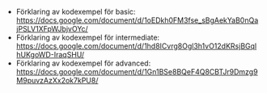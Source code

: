 * Förklaring av kodexempel för basic: 
  https://docs.google.com/document/d/1oEDkh0FM3fse_sBgAekYaB0nQajPSLV1XFpWJbjvOYc/
* Förklaring av kodexempel för intermediate: 
  https://docs.google.com/document/d/1hd8ICvrg8Ogl3h1vO12dKRsjBGqlhUKgoWD-IraqSHU/
* Förklaring av kodexempel för advanced: 
  https://docs.google.com/document/d/1Gn1BSe8BQeF4Q8CBTJr9Dmzg9M9puvzAzXx2ok7kPU8/
